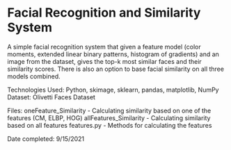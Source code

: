 # Facial Recognition and Similarity System
A simple facial recognition system that given a feature model (color moments, extended linear binary patterns, histogram of gradients) and an image from the dataset, gives the top-k most similar faces and their similarity scores. There is also an option to base facial similarity on all three models combined.

Technologies Used: Python, skimage, sklearn, pandas, matplotlib, NumPy
Dataset: Olivetti Faces Dataset

Files:
oneFeature_Similarity - Calculating similarity based on one of the features (CM, ELBP, HOG)
allFeatures_Similarity - Calculating similarity based on all features
features.py - Methods for calculating the features

Date completed: 9/15/2021
